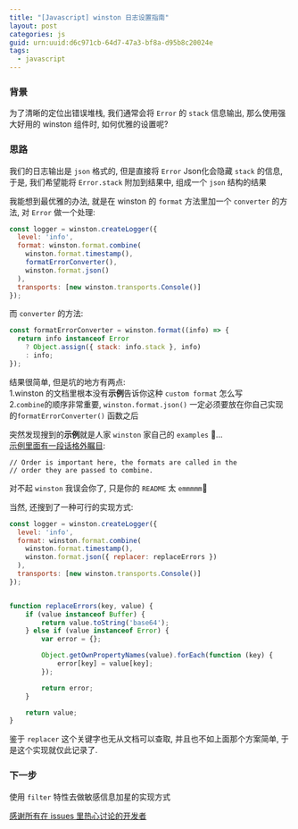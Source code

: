 ```yaml
---
title: "[Javascript] winston 日志设置指南"
layout: post
categories: js
guid: urn:uuid:d6c971cb-64d7-47a3-bf8a-d95b8c20024e
tags:
  - javascript
---
```


### 背景
为了清晰的定位出错误堆栈, 我们通常会将 `Error` 的 `stack` 信息输出, 那么使用强大好用的 winston 组件时, 如何优雅的设置呢?  

### 思路
我们的日志输出是 `json` 格式的, 但是直接将 `Error` Json化会隐藏 `stack` 的信息, 于是, 我们希望能将 `Error.stack` 附加到结果中, 组成一个 `json` 结构的结果  

我能想到最优雅的办法, 就是在 winston 的 `format` 方法里加一个 `converter` 的方法, 对 `Error` 做一个处理:  

```javascript
const logger = winston.createLogger({
  level: 'info',
  format: winston.format.combine(
    winston.format.timestamp(),
    formatErrorConverter(),
    winston.format.json()
  ),
  transports: [new winston.transports.Console()]
});
```

而 `converter` 的方法:  

```javascript
const formatErrorConverter = winston.format((info) => {
  return info instanceof Error
    ? Object.assign({ stack: info.stack }, info)
    : info;
});
```

结果很简单, 但是坑的地方有两点:  
1.winston 的文档里根本没有**示例**告诉你这种 `custom format` 怎么写  
2.`combine`的顺序非常重要, `winston.format.json()` 一定必须要放在你自己实现的`formatErrorConverter()` 函数之后  

突然发现搜到的**示例**就是人家 `winston` 家自己的 `examples` 🌚...  
[示例里面有一段话格外瞩目](https://github.com/winstonjs/winston/blob/master/examples/format-mutate.js):  

```
// Order is important here, the formats are called in the
// order they are passed to combine.
```

对不起 `winston` 我误会你了, 只是你的 `README` 太 `emmmmm`🌝  

当然, 还搜到了一种可行的实现方式:  

```javascript
const logger = winston.createLogger({
  level: 'info',
  format: winston.format.combine(
    winston.format.timestamp(),
    winston.format.json({ replacer: replaceErrors })
  ),
  transports: [new winston.transports.Console()]
});


function replaceErrors(key, value) {
    if (value instanceof Buffer) {
        return value.toString('base64');
    } else if (value instanceof Error) {
        var error = {};

        Object.getOwnPropertyNames(value).forEach(function (key) {
            error[key] = value[key];
        });

        return error;
    }

    return value;
}
```

鉴于 `replacer` 这个关键字也无从文档可以查取, 并且也不如上面那个方案简单, 于是这个实现就仅此记录了.  

### 下一步
使用 `filter` 特性去做敏感信息加星的实现方式


[感谢所有在 issues 里热心讨论的开发者](https://github.com/winstonjs/winston/issues/1243)
